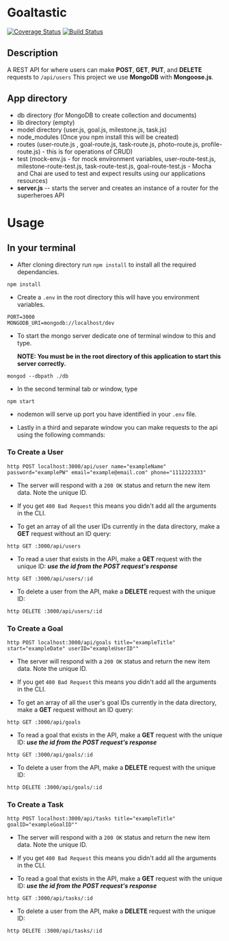 # Goaltastic
[![Coverage Status](https://coveralls.io/repos/github/devonhackley/goaltastic/badge.svg?branch=master)](https://coveralls.io/github/devonhackley/goaltastic?branch=master) [![Build Status](https://travis-ci.org/devonhackley/goaltastic.svg?branch=master)](https://travis-ci.org/devonhackley/goaltastic)

## Description
A REST API for where users can make **POST**, **GET**, **PUT**, and **DELETE** requests to `/api/users` This project we use **MongoDB** with **Mongoose.js**.

## App directory
- db directory (for MongoDB to create collection and documents)
- lib directory (empty)
- model directory (user.js, goal.js, milestone.js, task.js)
- node_modules (Once you npm install this will be created)
- routes (user-route.js , goal-route.js, task-route.js, photo-route.js, profile-route.js) - this is for operations of CRUD)
- test (mock-env.js - for mock environment variables, user-route-test.js, milestone-route-test.js, task-route-test.js, goal-route-test.js - Mocha and Chai are used to test and expect results using our applications resources)
- **server.js** -- starts the server and creates an instance of a router for the superheroes API

# Usage
## In your terminal
- After cloning directory run `npm install` to install all the required dependancies.
```
npm install
```
- Create a `.env` in the root directory this will have you environment variables.
```
PORT=3000
MONGODB_URI=mongodb://localhost/dev
```
- To start the mongo server dedicate one of terminal window to this and type.

  **NOTE: You must be in the root directory of this application to start this server correctly.**
```
mongod --dbpath ./db
```
- In the second terminal tab or window, type
```
npm start
```
- nodemon will serve up port you have identified in your `.env` file.

- Lastly in a third and separate window you can make requests to the api using the following commands:

### To Create a User
```
http POST localhost:3000/api/user name="exampleName" password="examplePW" email="example@email.com" phone="1112223333"
```
- The server will respond with a `200 OK` status and return the new item data. Note the unique ID.

- If you get `400 Bad Request` this means you didn't add all the arguments in the CLI.

- To get an array of all the user IDs currently in the data directory, make a **GET** request without an ID query:
```
http GET :3000/api/users
```
- To read a user that exists in the API, make a **GET** request with the unique ID:
***use the id from the POST request's response***
```
http GET :3000/api/users/:id
```
- To delete a user from the API, make a **DELETE** request with the unique ID:
```
http DELETE :3000/api/users/:id
```

### To Create a Goal
```
http POST localhost:3000/api/goals title="exampleTitle" start="exampleDate" userID="exampleUserID""
```
- The server will respond with a `200 OK` status and return the new item data. Note the unique ID.

- If you get `400 Bad Request` this means you didn't add all the arguments in the CLI.

- To get an array of all the user's goal IDs currently in the data directory, make a **GET** request without an ID query:
```
http GET :3000/api/goals
```
- To read a goal that exists in the API, make a **GET** request with the unique ID:
***use the id from the POST request's response***
```
http GET :3000/api/goals/:id
```
- To delete a user from the API, make a **DELETE** request with the unique ID:
```
http DELETE :3000/api/goals/:id
```

### To Create a Task
```
http POST localhost:3000/api/tasks title="exampleTitle" goalID="exampleGoalID""
```
- The server will respond with a `200 OK` status and return the new item data. Note the unique ID.

- If you get `400 Bad Request` this means you didn't add all the arguments in the CLI.

- To read a goal that exists in the API, make a **GET** request with the unique ID:
***use the id from the POST request's response***
```
http GET :3000/api/tasks/:id
```
- To delete a user from the API, make a **DELETE** request with the unique ID:
```
http DELETE :3000/api/tasks/:id
```
